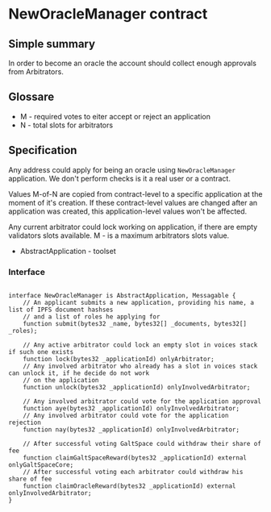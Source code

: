 # NewOracleManager contract

## Simple summary

In order to become an oracle the account should collect enough approvals from Arbitrators.

## Glossare

* M - required votes to eiter accept or reject an application
* N - total slots for arbitrators

## Specification

Any address could apply for being an oracle using `NewOracleManager` application. We don't perform checks is it a real user or
a contract.

Values M-of-N are copied from contract-level to a specific application at the moment of it's creation. If these
contract-level values are changed after an application was created, this application-level values won't be affected.

Any current arbitrator could lock working on application, if there are empty validators slots available. M - is a maximum arbitrators slots value. 

* AbstractApplication - toolset
### Interface

````solidity

interface NewOracleManager is AbstractApplication, Messagable {
    // An applicant submits a new application, providing his name, a list of IPFS document hashses 
    // and a list of roles he applying for
    function submit(bytes32 _name, bytes32[] _documents, bytes32[] _roles);

    // Any active arbitrator could lock an empty slot in voices stack if such one exists 
    function lock(bytes32 _applicationId) onlyArbitrator;
    // Any involved arbitrator who already has a slot in voices stack can unlock it, if he decide do not work
    // on the application
    function unlock(bytes32 _applicationId) onlyInvolvedArbitrator;

    // Any involved arbitrator could vote for the application approval
    function aye(bytes32 _applicationId) onlyInvolvedArbitrator;
    // Any involved arbitrator could vote for the application rejection
    function nay(bytes32 _applicationId) onlyInvolvedArbitrator;

    // After successful voting GaltSpace could withdraw their share of fee
    function claimGaltSpaceReward(bytes32 _applicationId) external onlyGaltSpaceCore;
    // After successful voting each arbitrator could withdraw his share of fee
    function claimOracleReward(bytes32 _applicationId) external onlyInvolvedArbitrator;
}
````

